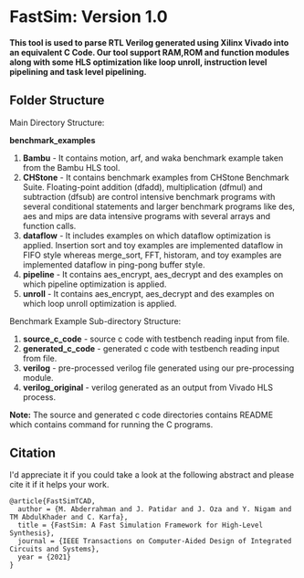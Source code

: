 

# FastSim: Version 1.0

#### This tool is used to parse RTL Verilog generated using Xilinx Vivado into an equivalent C Code. Our tool support RAM,ROM and function modules along with some HLS optimization like loop unroll, instruction level pipelining and task level pipelining. 

Folder Structure
--------------------
Main Directory Structure:

 **benchmark_examples** 
 
  1. **Bambu** - It contains motion, arf, and waka benchmark example taken from the Bambu HLS tool.
  2. **CHStone** - It contains benchmark examples from CHStone Benchmark Suite. Floating-point addition (dfadd), multiplication (dfmul) 
                  and subtraction (dfsub) are control intensive benchmark programs with several conditional statements and larger benchmark programs
                  like des, aes and mips are data intensive programs with several arrays and function calls.
  3. **dataflow** - It includes examples on which dataflow optimization is applied. Insertion sort and toy examples are implemented dataflow in FIFO style whereas merge_sort, FFT, historam, and toy examples are implemented dataflow in ping-pong buffer style.
  4. **pipeline** - It contains aes_encrypt, aes_decrypt and des examples on which pipeline optimization is applied.
  5. **unroll** -  It contains aes_encrypt, aes_decrypt and des examples on which loop unroll optimization is applied.
                  

Benchmark Example Sub-directory Structure:

  1. **source_c_code** - source c code with testbench reading input from file.
  2. **generated_c_code** - generated c code with testbench reading input from file.
  3. **verilog** - pre-processed verilog file generated using our pre-processing module.
  4. **verilog_original** - verilog generated as an output from Vivado HLS process.

**Note:** The source and generated c code directories contains README which contains command for running the C programs.

**Citation**
------------------------
I'd appreciate it if you could take a look at the following abstract and please cite it if it helps your work.

    @article{FastSimTCAD,
      author = {M. Abderrahman and J. Patidar and J. Oza and Y. Nigam and TM AbdulKhader and C. Karfa},
      title = {FastSim: A Fast Simulation Framework for High-Level Synthesis},
      journal = {IEEE Transactions on Computer-Aided Design of Integrated Circuits and Systems},
      year = {2021}
    }

